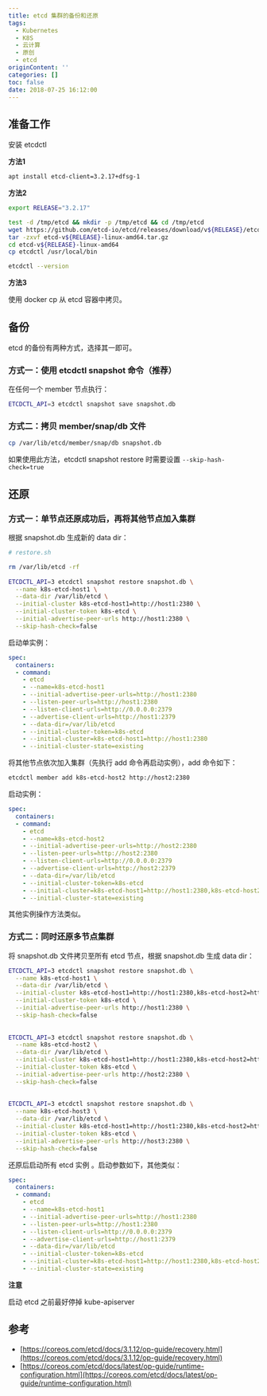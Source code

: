 ```yaml
---
title: etcd 集群的备份和还原
tags:
  - Kubernetes
  - K8S
  - 云计算
  - 原创
  - etcd
originContent: ''
categories: []
toc: false
date: 2018-07-25 16:12:00
---
```


## 准备工作

安装 etcdctl

**方法1**

``` sh
apt install etcd-client=3.2.17+dfsg-1
```

**方法2**

``` sh
export RELEASE="3.2.17"

test -d /tmp/etcd && mkdir -p /tmp/etcd && cd /tmp/etcd
wget https://github.com/etcd-io/etcd/releases/download/v${RELEASE}/etcd-v${RELEASE}-linux-amd64.tar.gz
tar -zxvf etcd-v${RELEASE}-linux-amd64.tar.gz
cd etcd-v${RELEASE}-linux-amd64
cp etcdctl /usr/local/bin

etcdctl --version
```

**方法3**

使用 docker cp 从 etcd 容器中拷贝。

## 备份

etcd 的备份有两种方式，选择其一即可。

### 方式一：使用 etcdctl snapshot 命令（推荐）

在任何一个 member 节点执行：

``` sh
ETCDCTL_API=3 etcdctl snapshot save snapshot.db
```

### 方式二：拷贝 member/snap/db 文件

``` sh
cp /var/lib/etcd/member/snap/db snapshot.db
```

如果使用此方法，etcdctl snapshot restore 时需要设置 `--skip-hash-check=true`



## 还原

### 方式一：单节点还原成功后，再将其他节点加入集群

根据 snapshot.db 生成新的 data dir：

``` sh
# restore.sh

rm /var/lib/etcd -rf 
 
ETCDCTL_API=3 etcdctl snapshot restore snapshot.db \
  --name k8s-etcd-host1 \
  --data-dir /var/lib/etcd \
  --initial-cluster k8s-etcd-host1=http://host1:2380 \
  --initial-cluster-token k8s-etcd \
  --initial-advertise-peer-urls http://host1:2380 \
  --skip-hash-check=false
```

启动单实例：

``` yaml
spec:
  containers:
  - command:
    - etcd
    - --name=k8s-etcd-host1
    - --initial-advertise-peer-urls=http://host1:2380
    - --listen-peer-urls=http://host1:2380
    - --listen-client-urls=http://0.0.0.0:2379
    - --advertise-client-urls=http://host1:2379
    - --data-dir=/var/lib/etcd
    - --initial-cluster-token=k8s-etcd
    - --initial-cluster=k8s-etcd-host1=http://host1:2380
    - --initial-cluster-state=existing
```

将其他节点依次加入集群（先执行 add 命令再启动实例），add 命令如下：

``` sh
etcdctl member add k8s-etcd-host2 http://host2:2380
```

启动实例：

``` yaml
spec:
  containers:
  - command:
    - etcd
    - --name=k8s-etcd-host2
    - --initial-advertise-peer-urls=http://host2:2380
    - --listen-peer-urls=http://host2:2380
    - --listen-client-urls=http://0.0.0.0:2379
    - --advertise-client-urls=http://host2:2379
    - --data-dir=/var/lib/etcd
    - --initial-cluster-token=k8s-etcd
    - --initial-cluster=k8s-etcd-host1=http://host1:2380,k8s-etcd-host2=http://host2:2380
    - --initial-cluster-state=existing
```

其他实例操作方法类似。

### 方式二：同时还原多节点集群

将 snapshot.db 文件拷贝至所有 etcd 节点，根据 snapshot.db 生成 data dir：

``` sh
ETCDCTL_API=3 etcdctl snapshot restore snapshot.db \
  --name k8s-etcd-host1 \
  --data-dir /var/lib/etcd \
  --initial-cluster k8s-etcd-host1=http://host1:2380,k8s-etcd-host2=http://host2:2380,k8s-etcd-host3=http://host3:2380 \
  --initial-cluster-token k8s-etcd \
  --initial-advertise-peer-urls http://host1:2380 \
  --skip-hash-check=false
 
 
ETCDCTL_API=3 etcdctl snapshot restore snapshot.db \
  --name k8s-etcd-host2 \
  --data-dir /var/lib/etcd \
  --initial-cluster k8s-etcd-host1=http://host1:2380,k8s-etcd-host2=http://host2:2380,k8s-etcd-host3=http://host3:2380 \
  --initial-cluster-token k8s-etcd \
  --initial-advertise-peer-urls http://host2:2380 \
  --skip-hash-check=false
 
 
ETCDCTL_API=3 etcdctl snapshot restore snapshot.db \
  --name k8s-etcd-host3 \
  --data-dir /var/lib/etcd \
  --initial-cluster k8s-etcd-host1=http://host1:2380,k8s-etcd-host2=http://host2:2380,k8s-etcd-host3=http://host3:2380 \
  --initial-cluster-token k8s-etcd \
  --initial-advertise-peer-urls http://host3:2380 \
  --skip-hash-check=false
```

还原后启动所有 etcd 实例 。启动参数如下，其他类似：

``` yaml
spec:
  containers:
  - command:
    - etcd
    - --name=k8s-etcd-host1
    - --initial-advertise-peer-urls=http://host1:2380
    - --listen-peer-urls=http://host1:2380
    - --listen-client-urls=http://0.0.0.0:2379
    - --advertise-client-urls=http://host1:2379
    - --data-dir=/var/lib/etcd
    - --initial-cluster-token=k8s-etcd
    - --initial-cluster=k8s-etcd-host1=http://host1:2380,k8s-etcd-host2=http://host2:2380,k8s-etcd-host3=http://host3:2380
    - --initial-cluster-state=existing
```

**注意**

启动 etcd 之前最好停掉 kube-apiserver


## 参考

- [https://coreos.com/etcd/docs/3.1.12/op-guide/recovery.html](https://coreos.com/etcd/docs/3.1.12/op-guide/recovery.html)
- [https://coreos.com/etcd/docs/latest/op-guide/runtime-configuration.html](https://coreos.com/etcd/docs/latest/op-guide/runtime-configuration.html)